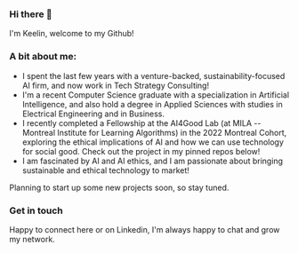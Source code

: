### Hi there 👋
I'm Keelin, welcome to my Github!

### A bit about me:
- I spent the last few years with a venture-backed, sustainability-focused AI firm, and now work in Tech Strategy Consulting!
- I'm a recent Computer Science graduate with a specialization in Artificial Intelligence, and also hold a degree in Applied Sciences with studies in Electrical Engineering and in Business. 
- I recently completed a Fellowship at the AI4Good Lab (at MILA -- Montreal Institute for Learning Algorithms) in the 2022 Montreal Cohort, exploring the ethical implications of AI and how we can use technology for social good. Check out the project in my pinned repos below!
- I am fascinated by AI and AI ethics, and I am passionate about bringing sustainable and ethical technology to market!


Planning to start up some new projects soon, so stay tuned. 

### Get in touch
Happy to connect here or on Linkedin, I'm always happy to chat and grow my network. 
<!--
**ksek87/ksek87** is a ✨ _special_ ✨ repository because its `README.md` (this file) appears on your GitHub profile.

Here are some ideas to get you started:

- 🔭 I’m currently working on ...
- 🌱 I’m currently learning ...
- 👯 I’m looking to collaborate on ...
- 🤔 I’m looking for help with ...
- 💬 Ask me about ...
- 📫 How to reach me: ...
- 😄 Pronouns: ...
- ⚡ Fun fact: ...
-->
